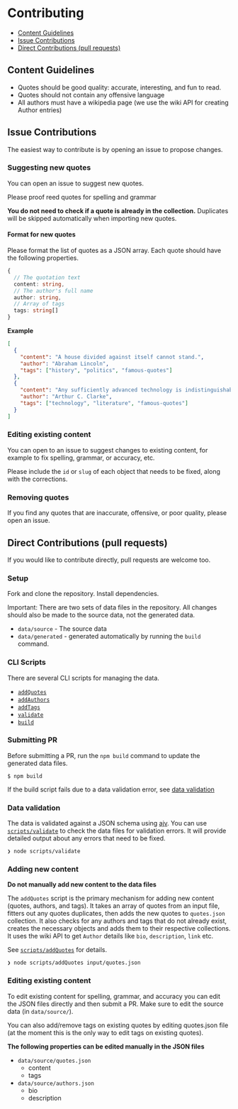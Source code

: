 # Contributing

- [Content Guidelines](#content-guidelines)
- [Issue Contributions](#issue-contributions)
- [Direct Contributions (pull requests)](#direct-contributions-pull-requests)

## Content Guidelines

- Quotes should be good quality: accurate, interesting, and fun to read. 
- Quotes should not contain any offensive language  
- All authors must have a wikipedia page (we use the wiki API for creating Author entries)

## Issue Contributions 

The easiest way to contribute is by opening an issue to propose changes. 

### Suggesting new quotes

You can open an issue to suggest new quotes. 

Please proof reed quotes for spelling and grammar

**You do not need to check if a quote is already in the collection.** Duplicates will be skipped automatically when importing new quotes.

#### Format for new quotes

Please format the list of quotes as a JSON array.  Each quote should have the following properties. 

```ts
{
  // The quotation text
  content: string,
  // The author's full name
  author: string,
  // Array of tags
  tags: string[]
}
```

**Example**

```json
[
  {
    "content": "A house divided against itself cannot stand.",
    "author": "Abraham Lincoln",
    "tags": ["history", "politics", "famous-quotes"]
  },
  {
    "content": "Any sufficiently advanced technology is indistinguishable from magic",
    "author": "Arthur C. Clarke",
    "tags": ["technology", "literature", "famous-quotes"]
  }
]
```

### Editing existing content

You can open to an issue to suggest changes to existing content, for example to fix spelling, grammar, or accuracy, etc.

Please include the `id` or `slug` of each object that needs to be fixed, along with the corrections. 

### Removing quotes

If you find any quotes that are inaccurate, offensive, or poor quality, please open an issue.
## Direct Contributions (pull requests)

If you would like to contribute directly, pull requests are welcome too.   
### Setup

Fork and clone the repository. Install dependencies.

Important: There are two sets of data files in the repository. All changes should also be made to the source data, not the generated data. 

- `data/source` - The source data
- `data/generated` - generated automatically by running the `build` command.

### CLI Scripts 

There are several CLI scripts for managing the data.  

- [`addQuotes`](./scripts/addQuotes/README.md)
- [`addAuthors`](./scripts/addAuthors/README.md)
- [`addTags`](./scripts/addTags/README.md)
- [`validate`](./scripts/validate/README.md)
- [`build`](./scripts/build/README.md)

### Submitting PR 

Before submitting a PR, run the `npm build` command to update the generated data files. 
```
$ npm build
```

If the build script fails due to a data validation error, see [data validation](#data-validation) 

### Data validation

The data is validated against a JSON schema using [ajv](https://ajv.js.org/). You can use [`scripts/validate`](./scripts/validate/README.md) to check the data files for validation errors. It will provide detailed output about any errors that need to be fixed. 

```SHELL
❯ node scripts/validate
```


### Adding new content

**Do not manually add new content to the data files**

The `addQuotes` script is the primary mechanism for adding new content (quotes, authors, and tags). It takes an array of quotes from an input file, fitters out any quotes duplicates, then adds the new quotes to `quotes.json` collection. It also checks for any authors and tags that do not already exist, creates the necessary objects and adds them to their respective collections. It uses the wiki API to get `Author` details like `bio`, `description`, `link` etc.

See [`scripts/addQuotes`](./scripts/addQuotes/README.md) for details.

```SHELL
❯ node scripts/addQuotes input/quotes.json
```

### Editing existing content

To edit existing content for spelling, grammar, and accuracy you can edit the JSON files directly and then submit a PR. Make sure to edit the source data (in `data/source/`). 

You can also add/remove tags on existing quotes by editing quotes.json file (at the moment this is the only way to edit tags on existing quotes). 

**The following properties can be edited manually in the JSON files** 

- `data/source/quotes.json`
  - content
  - tags
- `data/source/authors.json`
  - bio
  - description
